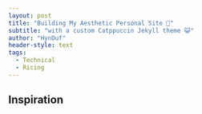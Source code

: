 ```yaml
---
layout: post
title: "Building My Aesthetic Personal Site 📝"
subtitle: "with a custom Catppuccin Jekyll theme 😺"
author: "HynDuf"
header-style: text
tags:
  - Technical
  - Ricing
---
```


## Inspiration 
